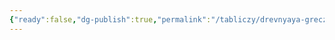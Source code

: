 ```yaml
---
{"ready":false,"dg-publish":true,"permalink":"/tabliczy/drevnyaya-grecziya/pobeditelnicza-v-bege-i-begun/","dgPassFrontmatter":true}
---
```



